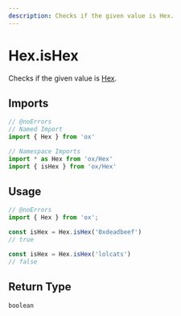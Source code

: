 ```yaml
---
description: Checks if the given value is Hex.
---
```


# Hex.isHex 

Checks if the given value is [Hex](/api/bytes).

## Imports

```ts twoslash
// @noErrors
// Named Import 
import { Hex } from 'ox'

// Namespace Imports
import * as Hex from 'ox/Hex'
import { isHex } from 'ox/Hex'
```

## Usage

```ts twoslash
// @noErrors
import { Hex } from 'ox';

const isHex = Hex.isHex('0xdeadbeef')
// true

const isHex = Hex.isHex('lolcats')
// false
```

## Return Type

`boolean`

